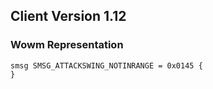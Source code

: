 ## Client Version 1.12

### Wowm Representation
```rust,ignore
smsg SMSG_ATTACKSWING_NOTINRANGE = 0x0145 {
}

```
